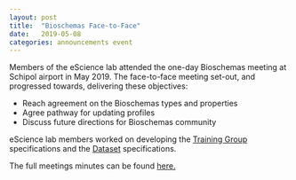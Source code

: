 ```yaml
---
layout: post
title:  "Bioschemas Face-to-Face"
date:   2019-05-08
categories: announcements event
---
```


Members of the eScience lab attended the one-day Bioschemas meeting at Schipol airport in May 2019. The face-to-face meeting set-out, and progressed towards, delivering these objectives:

- Reach agreement on the Bioschemas types and properties
- Agree pathway for updating profiles
- Discuss future directions for Bioschemas community

eScience lab members worked on developing the [Training Group](https://bioschemas.org/groups/Training/) specifications and the [Dataset](https://bioschemas.org/groups/Datasets/) specifications.

The full meetings minutes can be found [here.](https://docs.google.com/document/d/1k5SVKreKbcuAzZ_Hp5YkMN6S1F2ROMHbjXNpdD5G4io/)
